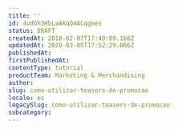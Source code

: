 ```yaml
---
title: ''
id: 4vdGh3HbLaAkqQ4ACqgees
status: DRAFT
createdAt: 2018-02-07T17:40:09.168Z
updatedAt: 2020-03-05T17:52:29.066Z
publishedAt: 
firstPublishedAt: 
contentType: tutorial
productTeam: Marketing & Merchandising
author: 
slug: como-utilizar-teasers-de-promocao
locale: es
legacySlug: como-utilizar-teasers-de-promocao
subcategory: 
---
```



